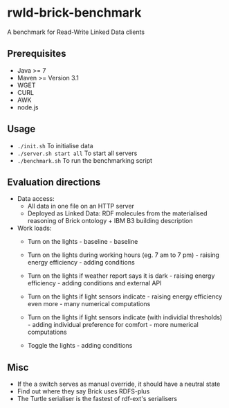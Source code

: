 # rwld-brick-benchmark
A benchmark for Read-Write Linked Data clients

## Prerequisites
* Java >= 7
* Maven >= Version 3.1
* WGET
* CURL
* AWK
* node.js

## Usage
* `./init.sh` To initialise data
* `./server.sh start all` To start all servers
* `./benchmark.sh` To run the benchmarking script

## Evaluation directions
* Data access:
  * All data in one file on an HTTP server
  * Deployed as Linked Data: RDF molecules from the materialised reasoning of Brick ontology + IBM B3 building description
* Work loads:
  * Turn on the lights - baseline - baseline
  * Turn on the lights during working hours (eg. 7 am to 7 pm) - raising energy efficiency - adding conditions
  * Turn on the lights if weather report says it is dark - raising energy efficiency - adding conditions and external API
  * Turn on the lights if light sensors indicate - raising energy efficiency even more - many numerical computations
  * Turn on the lights if light sensors indicate (with individial thresholds) - adding individual preference for comfort - more numerical computations
  
  * Toggle the lights - adding conditions

## Misc
* If the a switch serves as manual override, it should have a neutral state
* Find out where they say Brick uses RDFS-plus
* The Turtle serialiser is the fastest of rdf-ext's serialisers
